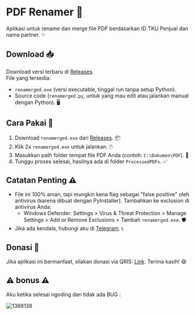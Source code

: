 # PDF Renamer 📜

Aplikasi untuk rename dan merge file PDF berdasarkan ID TKU Penjual dan nama partner. ✨

## Download 📥
Download versi terbaru di [Releases](https://github.com/ssyahbandi/PDF_Renamer/releases).  
File yang tersedia:  
- `renamerged.exe` (versi executable, tinggal run tanpa setup Python).  
- Source code (`renamerged.py`, untuk yang mau edit atau jalankan manual dengan Python). 🖥️

## Cara Pakai 🚀
1. Download `renamerged.exe` dari [Releases](https://github.com/ssyahbandi/PDF_Renamer/releases). 📦
2. Klik 2x `renamerged.exe` untuk jalankan. 🖱️
3. Masukkan path folder tempat file PDF Anda (contoh: `C:\Dokumen\PDF`). 📂
4. Tunggu proses selesai, hasilnya ada di folder `ProcessedPDFs`. ✅

## Catatan Penting ⚠️
- File ini 100% aman, tapi mungkin kena flag sebagai "false positive" oleh antivirus (karena dibuat dengan PyInstaller). Tambahkan ke exclusion di antivirus Anda:  
  - Windows Defender: Settings > Virus & Threat Protection > Manage Settings > Add or Remove Exclusions > Tambah `renamerged.exe`. 🛡️
- Jika ada kendala, hubungi aku di [Telegram](https://t.me/ssyahbandi). 📞

## Donasi 🎁
Jika aplikasi ini bermanfaat, silakan donasi via QRIS: [Link](https://bit.ly/kiyuris). Terima kasih! 😄

## ⚠️ bonus ⚠️

Aku ketika selesai ngoding dan tidak ada BUG :
   
![1388138](https://github.com/user-attachments/assets/dd877119-bbbb-45af-a974-0e74610ac478)
